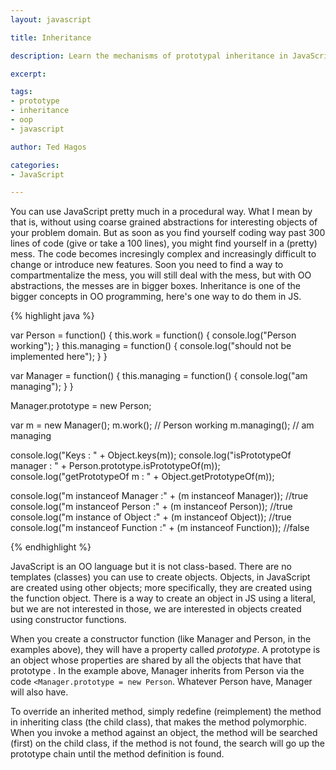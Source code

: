 ```yaml
---
layout: javascript

title: Inheritance

description: Learn the mechanisms of prototypal inheritance in JavaScript

excerpt: 

tags:
- prototype
- inheritance
- oop
- javascript

author: Ted Hagos

categories:
- JavaScript

---
```




You can use JavaScript pretty much in a procedural way. What I mean by that is, without using coarse grained abstractions for interesting objects of your problem domain. But as soon as you find yourself coding way past 300 lines of code (give or take a 100 lines), you might find yourself in a (pretty) mess. The code becomes incresingly complex and increasingly difficult to change or introduce new features. Soon you need to find a way to compartmentalize the mess, you will still deal with the mess, but with OO abstractions, the messes are in bigger boxes. Inheritance is one of the bigger concepts in OO programming, here's one way to do them in JS.

{% highlight java %}

var Person = function() {
	this.work = function() {
		console.log("Person working");
	}
	this.managing = function() {
		console.log("should not be implemented here");
	}
}

var Manager = function() {
	this.managing = function() {
		console.log("am managing");
	}
}

Manager.prototype = new Person;

var m = new Manager();
m.work();		// Person working
m.managing(); 	// am managing

console.log("Keys : " + Object.keys(m));
console.log("isPrototypeOf manager : " + Person.prototype.isPrototypeOf(m)); 
console.log("getPrototypeOf m : " + Object.getPrototypeOf(m));


console.log("m instanceof Manager  :" + (m instanceof Manager)); //true
console.log("m instanceof Person   :" + (m instanceof Person)); //true
console.log("m instance of Object  :" + (m instanceof Object)); //true
console.log("m instanceof Function :" + (m instanceof Function)); //false

{% endhighlight %}

JavaScript is an OO language but it is not class-based. There are no templates (classes) you can use to create objects. Objects, in JavaScript are created using other objects; more specifically, they are created using the function object. There is a way to create an object in JS using a literal, but we are not interested in those, we are interested in objects created using constructor functions. 

When you create a constructor function (like Manager and Person, in the examples above), they will have a property called *prototype*. A prototype is an object whose properties are shared by all the objects that have that prototype . In the example above, Manager inherits from Person via the code <code class="codeblock"><Manager.prototype = new Person</code>. Whatever Person have, Manager will also have.  

To override an inherited method, simply redefine (reimplement) the method in inheriting class (the child class), that makes the method polymorphic. When you invoke a method against an object, the method will be searched (first) on the child class, if the method is not found, the search will go up the prototype chain until the method definition is found. 